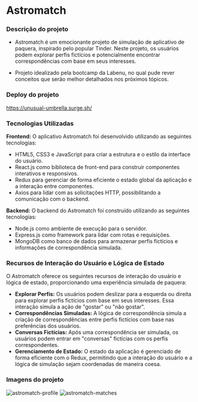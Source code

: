 # Astromatch

### Descrição do projeto

- Astromatch é um emocionante projeto de simulação de aplicativo de paquera, inspirado pelo popular Tinder. Neste projeto, os usuários podem explorar perfis fictícios e potencialmente encontrar correspondências com base em seus interesses.

- Projeto idealizado pela bootcamp da Labenu, no qual pude rever conceitos que serão melhor detalhados nos próximos tópicos.

### Deploy do projeto

https://unusual-umbrella.surge.sh/

### Tecnologias Utilizadas

**Frontend:** O aplicativo Astromatch foi desenvolvido utilizando as seguintes tecnologias:
- HTML5, CSS3 e JavaScript para criar a estrutura e o estilo da interface do usuário.
- React.js como biblioteca de front-end para construir componentes interativos e responsivos.
- Redux para gerenciar de forma eficiente o estado global da aplicação e a interação entre componentes.
- Axios para lidar com as solicitações HTTP, possibilitando a comunicação com o backend.

**Backend:** O backend do Astromatch foi construído utilizando as seguintes tecnologias:
- Node.js como ambiente de execução para o servidor.
- Express.js como framework para lidar com rotas e requisições.
- MongoDB como banco de dados para armazenar perfis fictícios e informações de correspondência simulada.

### Recursos de Interação do Usuário e Lógica de Estado

O Astromatch oferece os seguintes recursos de interação do usuário e lógica de estado, proporcionando uma experiência simulada de paquera:
- **Explorar Perfis:** Os usuários podem deslizar para a esquerda ou direita para explorar perfis fictícios com base em seus interesses. Essa interação simula a ação de "gostar" ou "não gostar".
- **Correspondências Simuladas:** A lógica de correspondência simula a criação de correspondências entre perfis fictícios com base nas preferências dos usuários.
- **Conversas Fictícias:** Após uma correspondência ser simulada, os usuários podem entrar em "conversas" fictícias com os perfis correspondentes.
- **Gerenciamento de Estado:** O estado da aplicação é gerenciado de forma eficiente com o Redux, permitindo que a interação do usuário e a lógica de simulação sejam coordenadas de maneira coesa.

### Imagens do projeto

![astromatch-profile](https://github.com/elitostajunior/astromatch/assets/89365251/cb80cce7-8e9b-4eb1-a23f-c81cb07a599e)
![astromatch-matches](https://github.com/elitostajunior/astromatch/assets/89365251/68d4d9e3-1d5f-4e24-96a1-3461c49334b0)


